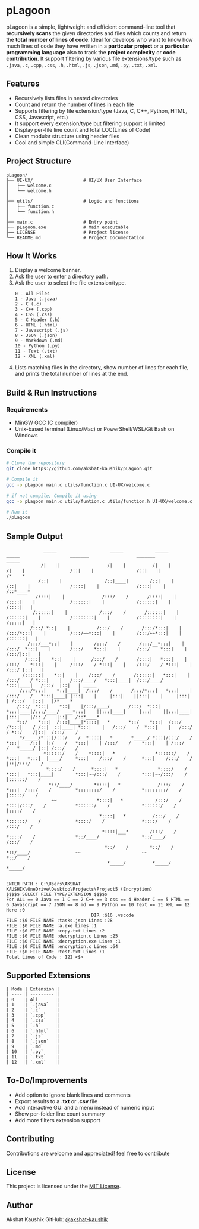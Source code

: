 # pLagoon 

pLagoon is a simple, lightweight and efficient command-line tool that **recursively scans** the given directories and files which counts and return the **total number of lines of code**. Ideal for develops who want to know how much lines of code they have written in a **particular project** or a **particular programming language** also to track the **project complexity** or **code contribution**. It support filtering by various file extensions/type such as `.java`, `.c`, `.cpp`, `.css`, `.h`, `.html`, `.js`, `.json`, `.md`, `.py`, `.txt`, `.xml`.

## Features

- Recursively lists files in nested directories
- Count and return the number of lines in each file
- Supports filtering by file extension/type (Java, C, C++, Python, HTML, CSS, Javascript, etc.)
- It support every extension/type but filtering support is limited
- Display per-file line count and total LOC(Lines of Code)
- Clean modular structure using header files
- Cool and simple CLI(Command-Line Interface)

## Project Structure

```
pLagoon/
├── UI-UX/                   # UI/UX User Interface
│   ├── welcome.c
│   └── welcome.h
│
├── utils/                   # Logic and functions
│   ├── function.c
│   └── function.h
│
├── main.c                   # Entry point 
├── pLagoon.exe              # Main executable
├── LICENSE                  # Project license
└── README.md                # Project Documentation
```

## How It Works

1. Display a welcome banner.
2. Ask the user to enter a directory path.
3. Ask the user to select the file extension/type.
    ```
    0 - All Files
    1 - Java (.java)
    2 - C (.c)
    3 - C++ (.cpp)
    4 - CSS (.css)
    5 - C Header (.h)
    6 - HTML (.html)
    7 - Javascript (.js)
    8 - JSON (.json)
    9 - Markdown (.md)
    10 - Python (.py)
    11 - Text (.txt)
    12 - XML (.xml)
    ```
4. Lists matching files in the directory, show number of lines for each file, and prints the total number of lines at the end.

## Build & Run Instructions

### Requirements

- MinGW GCC (C compiler)
- Unix-based terminal (Linux/Mac) or PowerShell/WSL/Git Bash on Windows

### Compile it

```bash
# Clone the repository
git clone https://github.com/akshat-kaushik/pLagoon.git

# Compile it
gcc -o pLagoon main.c utils/function.c UI-UX/welcome.c 

# if not compile, Compile it using
gcc -o pLagoon main.c utils/funtion.c utils/function.h UI-UX/welcome.c UI-UX/welcome.h

# Run it
./pLagoon
```

## Sample Output

```
              _____                    _____            _____                    _____                   _______                  _______                   _____
             /|    |                  /|    |          /|    |                  /|    |                 /::|    |                /::|    |                 /*    *
            /::|    |                /::|____|        /::|    |                /::|    |               /::::|    |              /::::|    |               /::*____*
           /::::|    |              /:::/    /       /::::|    |              /::::|    |             /::::::|    |            /::::::|    |             /::::|   |
          /::::::|    |            /:::/    /       /::::::|    |            /::::::|    |           /::::::::|    |          /::::::::|    |           /:::::|   |
         /:::/ *::|    |          /:::/    /       /:::/*:::|    |          /:::/*:::|    |         /:::/~~*:::|    |        /:::/~~*:::|    |         /::::::|   |
        /:::/___*::|    |        /:::/    /       /:::/__*:::|    |        /:::/  *:::|    |       /:::/    *:::|    |      /:::/    *:::|    |       /:::/|::|   |
       /::::|    *::|    |      /:::/    /       /::::|   *:::|    |      /:::/    *:::|    |     /:::/    / *:::|    |    /:::/    / *:::|    |     /:::/ |::|   |
      /::::::|    *::|    |    /:::/    /       /::::::|   *:::|    |    /:::/    / *:::|    |   /:::/____/   *:::|____|  /:::/____/   *:::|____|   /:::/  |::|   | _____
     /:::/*:::|    *::|____|  /:::/    /       /:::/*:::|   *:::|    |  /:::/    /   *:::|____| |:::|    |     |:::|    ||:::|    |     |:::|    | /:::/   |::|   |/*    *        
    /:::/  *:::|    *::|    |/:::/____/       /:::/  *:::|   *:::|____|/:::/____/  ___*:::|    ||:::|____|     |:::|    ||:::|____|     |:::|    |/:: /    |::|   /::*____*       
    *::/    *:::|  /:::|____|*::::|   *       *::/    *:::|  /:::/    /*:::|    / /::|  ::|____| *:::|    |   /:::/    /  *:::|    |   /:::/    / *::/    /|::|  /:::/    /       
     */_____/*:::|/:::/    /  *::::|   *       *_____/ *:::|/:::/    /  *:::|    /::|  |:/    /   *:::|    | /:::/    /    *:::|    | /:::/    /   *_____/ |::| /:::/    /        
              *::::::/    /    *::::|   *               *::::::/    /    *:::|   *:::|  |____/     *:::|    /:::/    /      *:::|    /:::/    /            |::|/:::/    /
               *::::/    /      *::::|   *               *::::/    /      *:::|   *:::|____|        *:::|~~/:::/    /        *:::|~~/:::/    /             |::::::/    /
                *::/____/        *::::|   *              /:::/    /        *:::|  /:::/    /         *::::::::/    /          *::::::::/    /              |:::::/    /
                 ~~               *::::|   *            /:::/    /          *:::|/:::/    /           *::::::/    /            *::::::/    /               |::::/    /
                                   *::::|   *          /:::/    /            *::::::/    /             *::::/    /              *::::/    /                /:::/    /
                                    *::::|___*        /:::/    /              *::::/    /               *::/____/                *::/____/                /:::/    /
                                     *::/    /        *::/    /                *::/____/                 ~~                       ~~                      *::/    /
                                      *_____/          *_____/                                                                                             *_____/


ENTER PATH : C:\Users\AKSHAT KAUSHIK\OneDrive\Desktop\Projects\Project5 (Encryption)
$$$$$ SELECT FILE TYPE/EXTENSION $$$$$
For ALL == 0 Java == 1 C == 2 C++ == 3 css == 4 Header C == 5 HTML == 6 Javascript == 7 JSON == 8 md == 9 Python == 10 Text == 11 XML == 12 
Here :0
                                DIR :$16 .vscode
FILE :$0 FILE NAME :tasks.json Lines :28
FILE :$0 FILE NAME :a.exe Lines :1
FILE :$0 FILE NAME :copy.txt Lines :2
FILE :$0 FILE NAME :decryption.c Lines :25
FILE :$0 FILE NAME :decryption.exe Lines :1
FILE :$0 FILE NAME :encryption.c Lines :64
FILE :$0 FILE NAME :test.txt Lines :1
Total Lines of Code : 122 <$>
```

## Supported Extensions

```
| Mode | Extension |
| ---- | --------- |
| 0    | All       |
| 1    | `.java`   |
| 2    | `.c`      |
| 3    | `.cpp`    |
| 4    | `.css`    |
| 5    | `.h`      |
| 6    | `.html`   |
| 7    | `.js`     |
| 8    | `.json`   |
| 9    | `.md`     |
| 10   | `.py`     |
| 11   | `.txt`    |
| 12   | `.xml`    |
```

## To-Do/Improvements

- Add option to ignore blank lines and comments
- Export results to a **.txt** or **.csv** file
- Add interactive GUI and a menu instead of numeric input
- Show per-folder line count summary
- Add more filters extension support

## Contributing

Contributions are welcome and appreciated! feel free to contribute

## License

This project is licensed under the [MIT License](LICENSE).

## Author

Akshat Kaushik
GitHub: [@akshat-kaushik](https://github.com/akshat-kaushik)